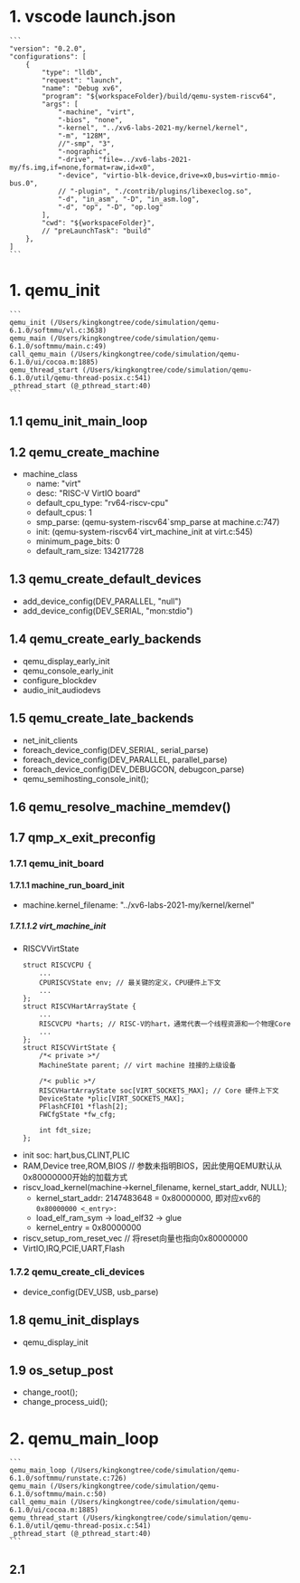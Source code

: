 # 1. vscode launch.json
    ```
    "version": "0.2.0",
    "configurations": [
        {
            "type": "lldb",
            "request": "launch",
            "name": "Debug xv6",
            "program": "${workspaceFolder}/build/qemu-system-riscv64",
            "args": [
                "-machine", "virt",
                "-bios", "none",
                "-kernel", "../xv6-labs-2021-my/kernel/kernel",
                "-m", "128M",
                //"-smp", "3",
                "-nographic",
                "-drive", "file=../xv6-labs-2021-my/fs.img,if=none,format=raw,id=x0",
                "-device", "virtio-blk-device,drive=x0,bus=virtio-mmio-bus.0",
                // "-plugin", "./contrib/plugins/libexeclog.so",
                "-d", "in_asm", "-D", "in_asm.log",
                "-d", "op", "-D", "op.log"
            ],
            "cwd": "${workspaceFolder}",
            // "preLaunchTask": "build"
        },
    ]
    ```
# 1. qemu_init
    ```
    qemu_init (/Users/kingkongtree/code/simulation/qemu-6.1.0/softmmu/vl.c:3638)
    qemu_main (/Users/kingkongtree/code/simulation/qemu-6.1.0/softmmu/main.c:49)
    call_qemu_main (/Users/kingkongtree/code/simulation/qemu-6.1.0/ui/cocoa.m:1885)
    qemu_thread_start (/Users/kingkongtree/code/simulation/qemu-6.1.0/util/qemu-thread-posix.c:541)
    _pthread_start (@_pthread_start:40)
    ```
## 1.1 qemu_init_main_loop
## 1.2 qemu_create_machine
- machine_class
    - name: "virt"
    - desc: "RISC-V VirtIO board"
    - default_cpu_type: "rv64-riscv-cpu"
    - default_cpus: 1
    - smp_parse: (qemu-system-riscv64`smp_parse at machine.c:747)
    - init: (qemu-system-riscv64`virt_machine_init at virt.c:545)
    - minimum_page_bits: 0
    - default_ram_size: 134217728
## 1.3 qemu_create_default_devices
- add_device_config(DEV_PARALLEL, "null")
- add_device_config(DEV_SERIAL, "mon:stdio")
## 1.4 qemu_create_early_backends
- qemu_display_early_init
- qemu_console_early_init
- configure_blockdev
- audio_init_audiodevs
## 1.5 qemu_create_late_backends
- net_init_clients
- foreach_device_config(DEV_SERIAL, serial_parse)
- foreach_device_config(DEV_PARALLEL, parallel_parse)
- foreach_device_config(DEV_DEBUGCON, debugcon_parse)
- qemu_semihosting_console_init();
## 1.6 qemu_resolve_machine_memdev()
## 1.7 qmp_x_exit_preconfig
### 1.7.1 qemu_init_board
#### 1.7.1.1 machine_run_board_init
- machine.kernel_filename: "../xv6-labs-2021-my/kernel/kernel"
##### 1.7.1.1.2 virt_machine_init
- RISCVVirtState
    ```
    struct RISCVCPU {
        ...
        CPURISCVState env; // 最关键的定义，CPU硬件上下文
        ...
    };
    struct RISCVHartArrayState {
        ...
        RISCVCPU *harts; // RISC-V的hart，通常代表一个线程资源和一个物理Core
        ...
    };
    struct RISCVVirtState {
        /*< private >*/
        MachineState parent; // virt machine 挂接的上级设备

        /*< public >*/
        RISCVHartArrayState soc[VIRT_SOCKETS_MAX]; // Core 硬件上下文
        DeviceState *plic[VIRT_SOCKETS_MAX];
        PFlashCFI01 *flash[2];
        FWCfgState *fw_cfg;

        int fdt_size;
    };
    ```
- init soc: hart,bus,CLINT,PLIC
- RAM,Device tree,ROM,BIOS // 参数未指明BIOS，因此使用QEMU默认从0x80000000开始的加载方式
- riscv_load_kernel(machine->kernel_filename, kernel_start_addr, NULL);
    - kernel_start_addr: 2147483648 = 0x80000000, 即对应xv6的`0x80000000 <_entry>:`
    - load_elf_ram_sym -> load_elf32 -> glue
    - kernel_entry = 0x80000000
- riscv_setup_rom_reset_vec // 将reset向量也指向0x80000000
- VirtIO,IRQ,PCIE,UART,Flash
### 1.7.2 qemu_create_cli_devices
- device_config(DEV_USB, usb_parse)
## 1.8 qemu_init_displays
- qemu_display_init
## 1.9 os_setup_post
- change_root();
- change_process_uid();
# 2. qemu_main_loop
    ```
    qemu_main_loop (/Users/kingkongtree/code/simulation/qemu-6.1.0/softmmu/runstate.c:726)
    qemu_main (/Users/kingkongtree/code/simulation/qemu-6.1.0/softmmu/main.c:50)
    call_qemu_main (/Users/kingkongtree/code/simulation/qemu-6.1.0/ui/cocoa.m:1885)
    qemu_thread_start (/Users/kingkongtree/code/simulation/qemu-6.1.0/util/qemu-thread-posix.c:541)
    _pthread_start (@_pthread_start:40)
    ```
## 2.1